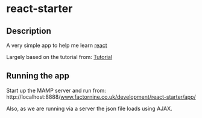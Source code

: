 # react-starter

## Description

A very simple app to help me learn [react](http://facebook.github.io/react)

Largely based on the tutorial from: [Tutorial](http://facebook.github.io/react/docs/tutorial.html)


## Running the app

Start up the MAMP server and run from: http://localhost:8888/www.factornine.co.uk/development/react-starter/app/

Also, as we are running via a server the json file loads using AJAX.


